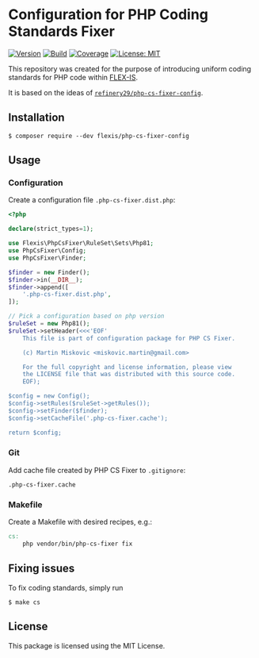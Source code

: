 # Configuration for PHP Coding Standards Fixer

[![Version](https://img.shields.io/packagist/v/flexis/php-cs-fixer-config?label=stable)](https://packagist.org/packages/flexis/php-cs-fixer-config)
[![Build](https://github.com/flex-is/php-cs-fixer-config/actions/workflows/main.yml/badge.svg)](https://github.com/flex-is/php-cs-fixer-config/actions/workflows/main.yml)
[![Coverage](https://app.codacy.com/project/badge/Coverage/246b2492dc404695b0deee6e6ecadc75)](https://www.codacy.com/gh/flex-is/php-cs-fixer-config/dashboard)
[![License: MIT](https://img.shields.io/badge/license-MIT-informational.svg)](https://opensource.org/licenses/MIT)

This repository was created for the purpose of introducing uniform coding standards for PHP code within [FLEX-IS](https://flexis.sk).

It is based on the ideas of [`refinery29/php-cs-fixer-config`](https://github.com/refinery29/php-cs-fixer-config).

## Installation

`$ composer require --dev flexis/php-cs-fixer-config`

## Usage

### Configuration

Create a configuration file `.php-cs-fixer.dist.php`:

```php
<?php

declare(strict_types=1);

use Flexis\PhpCsFixer\RuleSet\Sets\Php81;
use PhpCsFixer\Config;
use PhpCsFixer\Finder;

$finder = new Finder();
$finder->in(__DIR__);
$finder->append([
    '.php-cs-fixer.dist.php',
]);

// Pick a configuration based on php version
$ruleSet = new Php81();
$ruleSet->setHeader(<<<'EOF'
    This file is part of configuration package for PHP CS Fixer.

    (c) Martin Miskovic <miskovic.martin@gmail.com>

    For the full copyright and license information, please view
    the LICENSE file that was distributed with this source code.
    EOF);

$config = new Config();
$config->setRules($ruleSet->getRules());
$config->setFinder($finder);
$config->setCacheFile('.php-cs-fixer.cache');

return $config;
```

### Git

Add cache file created by PHP CS Fixer to `.gitignore`:

`.php-cs-fixer.cache`

### Makefile

Create a Makefile with desired recipes, e.g.:

```Makefile
cs:
	php vendor/bin/php-cs-fixer fix
```

## Fixing issues

To fix coding standards, simply run

`$ make cs`

## License

This package is licensed using the MIT License.
